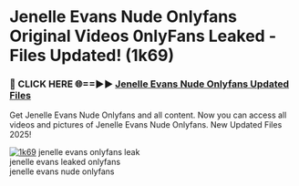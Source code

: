 # Jenelle Evans Nude Onlyfans Original Videos 0nlyFans Leaked - Files Updated! (1k69)

<h3>🔴 CLICK HERE 🌐==►► <a href="https://tinyurl.com/2jnfzry5" rel="nofollow">Jenelle Evans Nude Onlyfans Updated Files</a></h3>

Get Jenelle Evans Nude Onlyfans and all content. Now you can access all videos and pictures of Jenelle Evans Nude Onlyfans. New Updated Files 2025!

[![1k69](https://i.imgur.com/GyGTBgg.gif)](https://tinyurl.com/2jnfzry5)
jenelle evans onlyfans leak<br>
jenelle evans leaked onlyfans<br>
jenelle evans nude onlyfans